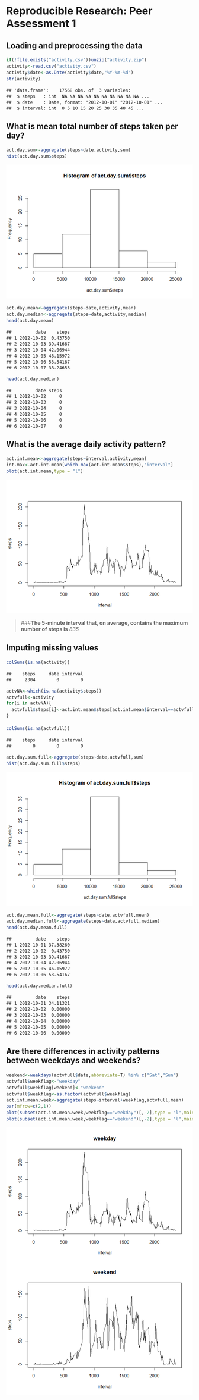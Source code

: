 # Reproducible Research: Peer Assessment 1


## Loading and preprocessing the data

```r
if(!file.exists("activity.csv"))unzip("activity.zip")
activity<-read.csv("activity.csv")
activity$date<-as.Date(activity$date,"%Y-%m-%d")
str(activity)
```

```
## 'data.frame':	17568 obs. of  3 variables:
##  $ steps   : int  NA NA NA NA NA NA NA NA NA NA ...
##  $ date    : Date, format: "2012-10-01" "2012-10-01" ...
##  $ interval: int  0 5 10 15 20 25 30 35 40 45 ...
```


## What is mean total number of steps taken per day?


```r
act.day.sum<-aggregate(steps~date,activity,sum)
hist(act.day.sum$steps)
```

![](PA1_template_files/figure-html/totalstepsAnalysis-1.png)<!-- -->

```r
act.day.mean<-aggregate(steps~date,activity,mean)
act.day.median<-aggregate(steps~date,activity,median)
head(act.day.mean)
```

```
##         date    steps
## 1 2012-10-02  0.43750
## 2 2012-10-03 39.41667
## 3 2012-10-04 42.06944
## 4 2012-10-05 46.15972
## 5 2012-10-06 53.54167
## 6 2012-10-07 38.24653
```

```r
head(act.day.median)
```

```
##         date steps
## 1 2012-10-02     0
## 2 2012-10-03     0
## 3 2012-10-04     0
## 4 2012-10-05     0
## 5 2012-10-06     0
## 6 2012-10-07     0
```

## What is the average daily activity pattern?

```r
act.int.mean<-aggregate(steps~interval,activity,mean)
int.max<-act.int.mean[which.max(act.int.mean$steps),"interval"]
plot(act.int.mean,type = "l")
```

![](PA1_template_files/figure-html/dailyPattern-1.png)<!-- -->

>###**The 5-minute interval that, on average, contains the maximum number of steps is** *835*



## Imputing missing values


```r
colSums(is.na(activity))
```

```
##    steps     date interval 
##     2304        0        0
```

```r
actvNA<-which(is.na(activity$steps))
actvfull<-activity
for(i in actvNA){
  actvfull$steps[i]<-act.int.mean$steps[act.int.mean$interval==actvfull$interval[i]]
}

colSums(is.na(actvfull))
```

```
##    steps     date interval 
##        0        0        0
```

```r
act.day.sum.full<-aggregate(steps~date,actvfull,sum)
hist(act.day.sum.full$steps)
```

![](PA1_template_files/figure-html/imputeNA-1.png)<!-- -->

```r
act.day.mean.full<-aggregate(steps~date,actvfull,mean)
act.day.median.full<-aggregate(steps~date,actvfull,median)
head(act.day.mean.full)
```

```
##         date    steps
## 1 2012-10-01 37.38260
## 2 2012-10-02  0.43750
## 3 2012-10-03 39.41667
## 4 2012-10-04 42.06944
## 5 2012-10-05 46.15972
## 6 2012-10-06 53.54167
```

```r
head(act.day.median.full)
```

```
##         date    steps
## 1 2012-10-01 34.11321
## 2 2012-10-02  0.00000
## 3 2012-10-03  0.00000
## 4 2012-10-04  0.00000
## 5 2012-10-05  0.00000
## 6 2012-10-06  0.00000
```


## Are there differences in activity patterns between weekdays and weekends?


```r
weekend<-weekdays(actvfull$date,abbreviate=T) %in% c("Sat","Sun")
actvfull$weekflag<-"weekday"
actvfull$weekflag[weekend]<-"weekend"
actvfull$weekflag<-as.factor(actvfull$weekflag)
act.int.mean.week<-aggregate(steps~interval+weekflag,actvfull,mean)
par(mfrow=c(2,1))
plot(subset(act.int.mean.week,weekflag=="weekday")[,-2],type = "l",main = "weekday")
plot(subset(act.int.mean.week,weekflag=="weekend")[,-2],type = "l",main = "weekend")
```

![](PA1_template_files/figure-html/weekdaypattern-1.png)<!-- -->
